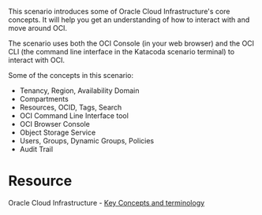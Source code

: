 This scenario introduces some of Oracle Cloud Infrastructure's core concepts. It will help you get an understanding of how to interact with and move around OCI.

The scenario uses both the OCI Console (in your web browser) and the OCI CLI (the command line interface in the Katacoda scenario terminal) to interact with OCI.

Some of the concepts in this scenario:

* Tenancy, Region, Availability Domain
* Compartments
* Resources, OCID, Tags, Search
* OCI Command Line Interface tool
* OCI Browser Console
* Object Storage Service
* Users, Groups, Dynamic Groups, Policies
* Audit Trail

# Resource

Oracle Cloud Infrastructure - [Key Concepts and terminology](https://docs.cloud.oracle.com/en-us/iaas/Content/GSG/Concepts/concepts.htm)
